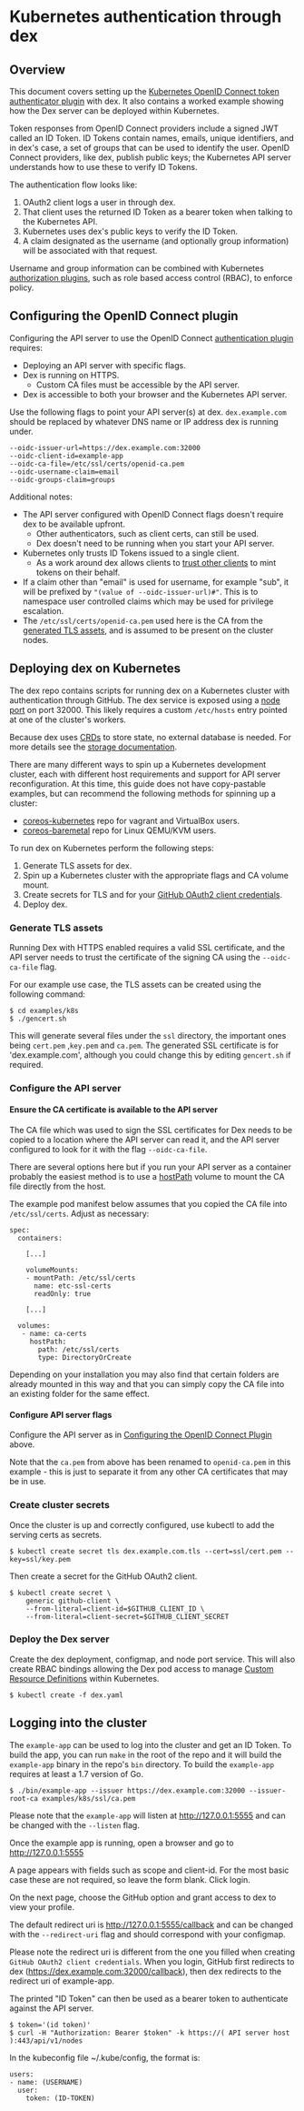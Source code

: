 # Kubernetes authentication through dex

## Overview

This document covers setting up the [Kubernetes OpenID Connect token authenticator plugin][k8s-oidc] with dex.
It also contains a worked example showing how the Dex server can be deployed within Kubernetes.

Token responses from OpenID Connect providers include a signed JWT called an ID Token. ID Tokens contain names, emails, unique identifiers, and in dex's case, a set of groups that can be used to identify the user. OpenID Connect providers, like dex, publish public keys; the Kubernetes API server understands how to use these to verify ID Tokens.

The authentication flow looks like:

1. OAuth2 client logs a user in through dex.
2. That client uses the returned ID Token as a bearer token when talking to the Kubernetes API.
3. Kubernetes uses dex's public keys to verify the ID Token.
4. A claim designated as the username (and optionally group information) will be associated with that request.

Username and group information can be combined with Kubernetes [authorization plugins][k8s-authz], such as role based access control (RBAC), to enforce policy.

## Configuring the OpenID Connect plugin

Configuring the API server to use the OpenID Connect [authentication plugin][k8s-oidc] requires:

* Deploying an API server with specific flags.
* Dex is running on HTTPS.
  * Custom CA files must be accessible by the API server.
* Dex is accessible to both your browser and the Kubernetes API server.

Use the following flags to point your API server(s) at dex. `dex.example.com` should be replaced by whatever DNS name or IP address dex is running under.

```
--oidc-issuer-url=https://dex.example.com:32000
--oidc-client-id=example-app
--oidc-ca-file=/etc/ssl/certs/openid-ca.pem
--oidc-username-claim=email
--oidc-groups-claim=groups
```

Additional notes:

* The API server configured with OpenID Connect flags doesn't require dex to be available upfront.
  * Other authenticators, such as client certs, can still be used.
  * Dex doesn't need to be running when you start your API server.
* Kubernetes only trusts ID Tokens issued to a single client.
  * As a work around dex allows clients to [trust other clients][trusted-peers] to mint tokens on their behalf.
* If a claim other than "email" is used for username, for example "sub", it will be prefixed by `"(value of --oidc-issuer-url)#"`. This is to namespace user controlled claims which may be used for privilege escalation.
* The `/etc/ssl/certs/openid-ca.pem` used here is the CA from the [generated TLS assets](#generate-tls-assets), and is assumed to be present on the cluster nodes.

## Deploying dex on Kubernetes

The dex repo contains scripts for running dex on a Kubernetes cluster with authentication through GitHub. The dex service is exposed using a [node port][node-port] on port 32000. This likely requires a custom `/etc/hosts` entry pointed at one of the cluster's workers.

Because dex uses [CRDs](https://kubernetes.io/docs/tasks/access-kubernetes-api/custom-resources/custom-resource-definitions/) to store state, no external database is needed. For more details see the [storage documentation](storage.md#kubernetes-custom-resource-definitions-crds).

There are many different ways to spin up a Kubernetes development cluster, each with different host requirements and support for API server reconfiguration. At this time, this guide does not have copy-pastable examples, but can recommend the following methods for spinning up a cluster:

* [coreos-kubernetes][coreos-kubernetes] repo for vagrant and VirtualBox users.
* [coreos-baremetal][coreos-baremetal] repo for Linux QEMU/KVM users.

To run dex on Kubernetes perform the following steps:

1. Generate TLS assets for dex.
2. Spin up a Kubernetes cluster with the appropriate flags and CA volume mount.
3. Create secrets for TLS and for your [GitHub OAuth2 client credentials][github-oauth2].
4. Deploy dex.

### Generate TLS assets

Running Dex with HTTPS enabled requires a valid SSL certificate, and the API server needs to trust the certificate of the signing CA using the `--oidc-ca-file` flag.

For our example use case, the TLS assets can be created using the following command:

```
$ cd examples/k8s
$ ./gencert.sh
```

This will generate several files under the `ssl` directory, the important ones being `cert.pem` ,`key.pem` and `ca.pem`. The generated SSL certificate is for 'dex.example.com', although you could change this by editing `gencert.sh` if required.

### Configure the API server

#### Ensure the CA certificate is available to the API server


The CA file which was used to sign the SSL certificates for Dex needs to be copied to a location where the API server can read it, and the API server configured to look for it with the flag `--oidc-ca-file`. 

There are several options here but if you run your API server as a container probably the easiest method is to use a [hostPath](https://kubernetes.io/docs/concepts/storage/volumes/#hostpath) volume to mount the CA file directly from the host.

The example pod manifest below assumes that you copied the CA file into `/etc/ssl/certs`. Adjust as necessary:

```
spec:
  containers:

    [...]

    volumeMounts:
    - mountPath: /etc/ssl/certs
      name: etc-ssl-certs
      readOnly: true

    [...]

  volumes:
   - name: ca-certs
     hostPath:
       path: /etc/ssl/certs
       type: DirectoryOrCreate
```

Depending on your installation you may also find that certain folders are already mounted in this way and that you can simply copy the CA file into an existing folder for the same effect.

#### Configure API server flags

Configure the API server as in [Configuring the OpenID Connect Plugin](#configuring-the-openid-connect-plugin) above.

Note that the `ca.pem` from above has been renamed to `openid-ca.pem` in this example - this is just to separate it from any other CA certificates that may be in use.

### Create cluster secrets

Once the cluster is up and correctly configured, use kubectl to add the serving certs as secrets.

```
$ kubectl create secret tls dex.example.com.tls --cert=ssl/cert.pem --key=ssl/key.pem
```

Then create a secret for the GitHub OAuth2 client.

```
$ kubectl create secret \
    generic github-client \
    --from-literal=client-id=$GITHUB_CLIENT_ID \
    --from-literal=client-secret=$GITHUB_CLIENT_SECRET
```

### Deploy the Dex server

Create the dex deployment, configmap, and node port service. This will also create RBAC bindings allowing the Dex pod access to manage [Custom Resource Definitions](storage.md#kubernetes-custom-resource-definitions-crds) within Kubernetes.

```
$ kubectl create -f dex.yaml
```

## Logging into the cluster

The `example-app` can be used to log into the cluster and get an ID Token. To build the app, you can run `make` in the root of the repo and it will build the `example-app` binary in the repo's `bin` directory. To build the `example-app` requires at least a 1.7 version of Go.

```
$ ./bin/example-app --issuer https://dex.example.com:32000 --issuer-root-ca examples/k8s/ssl/ca.pem
```

Please note that the `example-app` will listen at http://127.0.0.1:5555 and can be changed with the `--listen` flag.

Once the example app is running, open a browser and go to http://127.0.0.1:5555

A page appears with fields such as scope and client-id. For the most basic case these are not required, so leave the form blank. Click login.

On the next page, choose the GitHub option and grant access to dex to view your profile.

The default redirect uri is http://127.0.0.1:5555/callback and can be changed with the `--redirect-uri` flag and should correspond with your configmap.

Please note the redirect uri is different from the one you filled when creating `GitHub OAuth2 client credentials`. 
When you login, GitHub first redirects to dex (https://dex.example.com:32000/callback), then dex redirects to the redirect uri of example-app.

The printed "ID Token" can then be used as a bearer token to authenticate against the API server.

```
$ token='(id token)'
$ curl -H "Authorization: Bearer $token" -k https://( API server host ):443/api/v1/nodes
```

In the kubeconfig file ~/.kube/config, the format is:
```
users:
- name: (USERNAME)
  user:
    token: (ID-TOKEN)
```

[k8s-authz]: http://kubernetes.io/docs/admin/authorization/
[k8s-oidc]: http://kubernetes.io/docs/admin/authentication/#openid-connect-tokens
[trusted-peers]: https://godoc.org/github.com/dexidp/dex/storage#Client
[coreos-kubernetes]: https://github.com/coreos/coreos-kubernetes/
[coreos-baremetal]: https://github.com/coreos/coreos-baremetal/
[github-oauth2]: https://github.com/settings/applications/new
[node-port]: http://kubernetes.io/docs/user-guide/services/#type-nodeport
[coreos-kubernetes]: https://github.com/coreos/coreos-kubernetes
[coreos-baremetal]: https://github.com/coreos/coreos-baremetal

